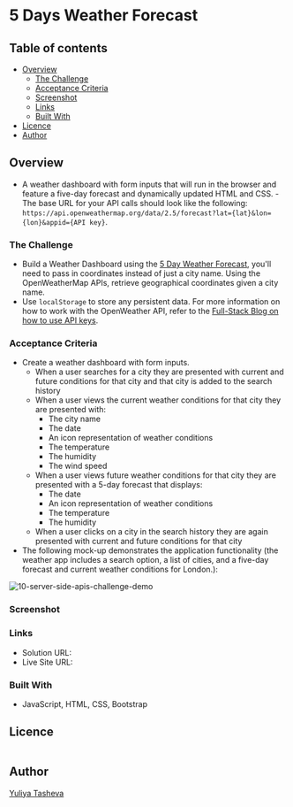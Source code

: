 # 5 Days Weather Forecast

## Table of contents

- [Overview](#overview)
  - [The Challenge](#the-challenge)
  - [Acceptance Criteria](#acceptance-criteria)
  - [Screenshot](#screenshot)
  - [Links](#links)
  - [Built With](#built-with)
- [Licence](#licence)
- [Author](#author)

## Overview

- A weather dashboard with form inputs that will run in the browser and feature a five-day forecast and dynamically updated HTML and CSS.   - The base URL for your API calls should look like the following: `https://api.openweathermap.org/data/2.5/forecast?lat={lat}&lon={lon}&appid={API key}`.

### The Challenge

- Build a Weather Dashboard using the [5 Day Weather Forecast](https://openweathermap.org/forecast5), you'll need to pass in coordinates instead of just a city name. Using the OpenWeatherMap APIs, retrieve geographical coordinates given a city name.
- Use `localStorage` to store any persistent data. For more information on how to work with the OpenWeather API, refer to the [Full-Stack Blog on how to use API keys](https://coding-boot-camp.github.io/full-stack/apis/how-to-use-api-keys).
  
### Acceptance Criteria


* Create a weather dashboard with form inputs.
  * When a user searches for a city they are presented with current and future conditions for that city and that city is added to the search history
  * When a user views the current weather conditions for that city they are presented with:
    * The city name
    * The date
    * An icon representation of weather conditions
    * The temperature
    * The humidity
    * The wind speed
  * When a user views future weather conditions for that city they are presented with a 5-day forecast that displays:
    * The date
    * An icon representation of weather conditions
    * The temperature
    * The humidity
  * When a user clicks on a city in the search history they are again presented with current and future conditions for that city
* The following mock-up demonstrates the application functionality (the weather app includes a search option, a list of cities, and a five-day forecast and current weather conditions for London.):

  
 ![10-server-side-apis-challenge-demo](https://github.com/YTasheva/5-Days-Weather-Forecast/assets/148258557/6b4fc3ba-3ee6-40ce-9ec2-4e79ae40bded)


### Screenshot



### Links

- Solution URL: 
- Live Site URL: 
   
### Built With

- JavaScript, HTML, CSS, Bootstrap

## Licence

<a href="https://opensource.org/licenses/MIT"><img src="https://img.shields.io/badge/License-MIT-yellow.svg" alt=""></a>

## Author

[Yuliya Tasheva](https://github.com/YTasheva)
  

